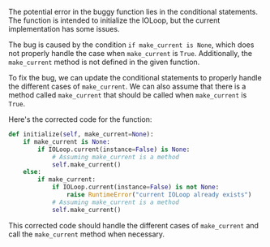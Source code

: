 The potential error in the buggy function lies in the conditional statements. The function is intended to initialize the IOLoop, but the current implementation has some issues.

The bug is caused by the condition `if make_current is None`, which does not properly handle the case when `make_current` is `True`. Additionally, the `make_current` method is not defined in the given function.

To fix the bug, we can update the conditional statements to properly handle the different cases of `make_current`. We can also assume that there is a method called `make_current` that should be called when `make_current` is `True`.

Here's the corrected code for the function:

```python
def initialize(self, make_current=None):
    if make_current is None:
        if IOLoop.current(instance=False) is None:
            # Assuming make_current is a method
            self.make_current()
    else:
        if make_current:
            if IOLoop.current(instance=False) is not None:
                raise RuntimeError("current IOLoop already exists")
            # Assuming make_current is a method
            self.make_current()
```

This corrected code should handle the different cases of `make_current` and call the `make_current` method when necessary.